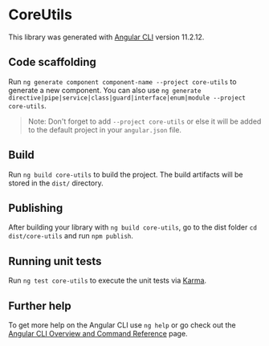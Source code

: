 # CoreUtils

This library was generated with [Angular CLI](https://github.com/angular/angular-cli) version 11.2.12.

## Code scaffolding

Run `ng generate component component-name --project core-utils` to generate a new component. You can also use `ng generate directive|pipe|service|class|guard|interface|enum|module --project core-utils`.
> Note: Don't forget to add `--project core-utils` or else it will be added to the default project in your `angular.json` file. 

## Build

Run `ng build core-utils` to build the project. The build artifacts will be stored in the `dist/` directory.

## Publishing

After building your library with `ng build core-utils`, go to the dist folder `cd dist/core-utils` and run `npm publish`.

## Running unit tests

Run `ng test core-utils` to execute the unit tests via [Karma](https://karma-runner.github.io).

## Further help

To get more help on the Angular CLI use `ng help` or go check out the [Angular CLI Overview and Command Reference](https://angular.io/cli) page.
